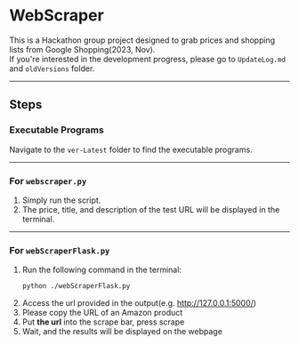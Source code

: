 # WebScraper

This is a Hackathon group project designed to grab prices and shopping lists from Google Shopping(2023, Nov).<br />
If you're interested in the development progress, please go to `UpdateLog.md` and `oldVersions` folder.

---

## Steps

### **Executable Programs**
Navigate to the `ver-Latest` folder to find the executable programs.

---

### **For `webscraper.py`**
1. Simply run the script.
2. The price, title, and description of the test URL will be displayed in the terminal.

---

### **For `webScraperFlask.py`**
1. Run the following command in the terminal:
   ```bash
   python ./webScraperFlask.py
2. Access the url provided in the output(e.g. http://127.0.0.1:5000/) <br />
3. Please copy the URL of an Amazon product<br />
4. Put **the url** into the scrape bar, press scrape<br />
5. Wait, and the results will be displayed on the webpage
